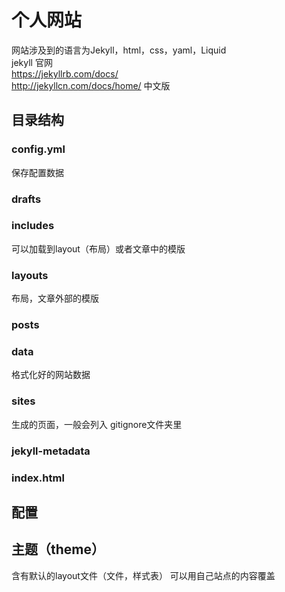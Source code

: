 # 个人网站
网站涉及到的语言为Jekyll，html，css，yaml，Liquid  
jekyll 官网  
https://jekyllrb.com/docs/  
http://jekyllcn.com/docs/home/ 中文版  

## 目录结构

### config.yml
保存配置数据

### drafts

### includes
可以加载到layout（布局）或者文章中的模版

### layouts
布局，文章外部的模版

### posts

### data
格式化好的网站数据


### sites
生成的页面，一般会列入 gitignore文件夹里

### jekyll-metadata

### index.html


## 配置


## 主题（theme）
含有默认的layout文件（文件，样式表）
可以用自己站点的内容覆盖
